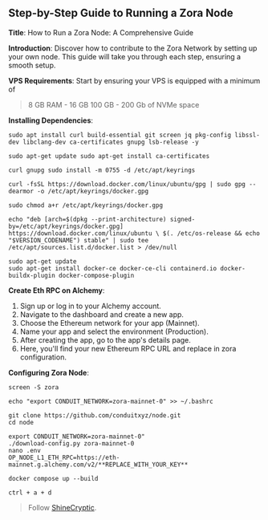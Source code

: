 
## Step-by-Step Guide to Running a Zora Node

**Title**: How to Run a Zora Node: A Comprehensive Guide

**Introduction**: Discover how to contribute to the Zora Network by setting up your own node. This guide will take you through each step, ensuring a smooth setup.

**VPS Requirements**: Start by ensuring your VPS is equipped with a minimum of 
> 8 GB RAM - 16 GB
> 100 GB - 200 Gb of NVMe space

**Installing Dependencies**:
	

    sudo apt install curl build-essential git screen jq pkg-config libssl-dev libclang-dev ca-certificates gnupg lsb-release -y

	sudo apt-get update sudo apt-get install ca-certificates 
    
    curl gnupg sudo install -m 0755 -d /etc/apt/keyrings 
    
    curl -fsSL https://download.docker.com/linux/ubuntu/gpg | sudo gpg --dearmor -o /etc/apt/keyrings/docker.gpg 
    
    sudo chmod a+r /etc/apt/keyrings/docker.gpg 
            
    echo "deb [arch=$(dpkg --print-architecture) signed-by=/etc/apt/keyrings/docker.gpg] https://download.docker.com/linux/ubuntu \ $(. /etc/os-release && echo "$VERSION_CODENAME") stable" | sudo tee /etc/apt/sources.list.d/docker.list > /dev/null 
    
    sudo apt-get update 
    sudo apt-get install docker-ce docker-ce-cli containerd.io docker-buildx-plugin docker-compose-plugin

**Create Eth RPC on Alchemy**:
1.  Sign up or log in to your Alchemy account.
2.  Navigate to the dashboard and create a new app.
3.  Choose the Ethereum network for your app (Mainnet).
4.  Name your app and select the environment (Production).
5.  After creating the app, go to the app's details page.
6.  Here, you'll find your new Ethereum RPC URL and replace in zora configuration.

**Configuring Zora Node**:
	
    screen -S zora
    
    echo "export CONDUIT_NETWORK=zora-mainnet-0" >> ~/.bashrc
    
    git clone https://github.com/conduitxyz/node.git
    cd node
 
    export CONDUIT_NETWORK=zora-mainnet-0"
    ./download-config.py zora-mainnet-0
    nano .env
    OP_NODE_L1_ETH_RPC=https://eth-mainnet.g.alchemy.com/v2/**REPLACE_WITH_YOUR_KEY**
    
    docker compose up --build
    
    ctrl + a + d




> Follow [ShineCryptic](https://twitter.com/ShineCryptic).
